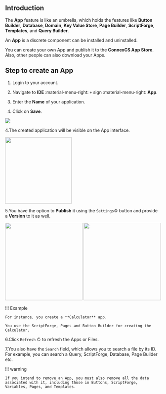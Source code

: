 ## Introduction

The **App** feature is like an umbrella, which holds the features like **Button Builder**, **Database**, **Domain**, **Key Value Store**, **Page Builder**, **ScriptForge**, **Templates**, and **Query Builder**.

An **App** is a discrete component can be installed and uninstalled.

You can create your own App and publish it to the **ConnexCS App Store**. Also, other people can also download your Apps.

## Step to create an App

1. Login to your account.

2. Navigate to **IDE** :material-menu-right: `+` sign :material-menu-right: **App**.

3. Enter the **Name** of your application.

4. Click on **Save**.

<img src= "/apps/img/app1.png">

4.The created application will be visible on the App interface.

<img src= "/apps/img/app2.png" width="215">

5.You have the option to **Publish** it using the `Settings`⚙️ button and provide a **Version** to it as well.

<img src= "/apps/img/app3.png" width="250">

<img src= "/apps/img/app4.png" width="250">

!!! Example

    For instance, you create a **Calculator** app.

    You use the ScriptForge, Pages and Button Builder for creating the Calculator.

6.Click `Refresh` ↻ to refresh the Apps or Files.

7.You also have the `Search` field, which allows you to search a file by its ID. For example, you can search a Query, ScriptForge, Database, Page Builder etc.

!!! warning

    If you intend to remove an App, you must also remove all the data associated with it, including those in Buttons, ScriptForge, Variables, Pages, and Templates.
